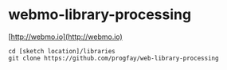 # webmo-library-processing

[http://webmo.io](http://webmo.io)

```
cd [sketch location]/libraries
git clone https://github.com/progfay/web-library-processing
```